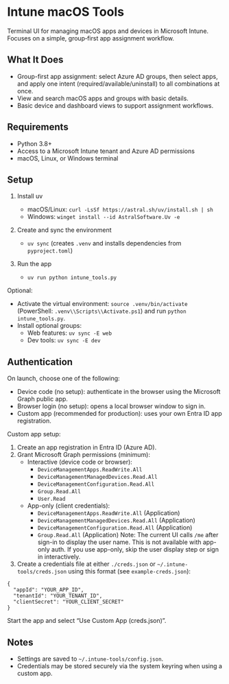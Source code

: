 # Intune macOS Tools

Terminal UI for managing macOS apps and devices in Microsoft Intune. Focuses on a simple, group‑first app assignment workflow.

## What It Does

- Group-first app assignment: select Azure AD groups, then select apps, and apply one intent (required/available/uninstall) to all combinations at once.
- View and search macOS apps and groups with basic details.
- Basic device and dashboard views to support assignment workflows.

## Requirements

- Python 3.8+
- Access to a Microsoft Intune tenant and Azure AD permissions
- macOS, Linux, or Windows terminal

## Setup

1. Install uv
   - macOS/Linux: `curl -LsSf https://astral.sh/uv/install.sh | sh`
   - Windows: `winget install --id AstralSoftware.Uv -e`

2. Create and sync the environment
   - `uv sync`  (creates `.venv` and installs dependencies from `pyproject.toml`)

3. Run the app
   - `uv run python intune_tools.py`

Optional:
- Activate the virtual environment: `source .venv/bin/activate` (PowerShell: `.venv\\Scripts\\Activate.ps1`) and run `python intune_tools.py`.
- Install optional groups:
  - Web features: `uv sync -E web`
  - Dev tools: `uv sync -E dev`

## Authentication

On launch, choose one of the following:

- Device code (no setup): authenticate in the browser using the Microsoft Graph public app.
- Browser login (no setup): opens a local browser window to sign in.
- Custom app (recommended for production): uses your own Entra ID app registration.

Custom app setup:

1. Create an app registration in Entra ID (Azure AD).
2. Grant Microsoft Graph permissions (minimum):
   - Interactive (device code or browser):
     - `DeviceManagementApps.ReadWrite.All`
     - `DeviceManagementManagedDevices.Read.All`
     - `DeviceManagementConfiguration.Read.All`
     - `Group.Read.All`
     - `User.Read`
   - App-only (client credentials):
     - `DeviceManagementApps.ReadWrite.All` (Application)
     - `DeviceManagementManagedDevices.Read.All` (Application)
     - `DeviceManagementConfiguration.Read.All` (Application)
     - `Group.Read.All` (Application)
   Note: The current UI calls `/me` after sign-in to display the user name. This is not available with app-only auth. If you use app-only, skip the user display step or sign in interactively.
3. Create a credentials file at either `./creds.json` or `~/.intune-tools/creds.json` using this format (see `example-creds.json`):

```
{
  "appId": "YOUR_APP_ID",
  "tenantId": "YOUR_TENANT_ID",
  "clientSecret": "YOUR_CLIENT_SECRET"
}
```

Start the app and select “Use Custom App (creds.json)”.

## Notes

- Settings are saved to `~/.intune-tools/config.json`.
- Credentials may be stored securely via the system keyring when using a custom app.
